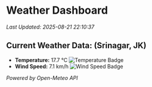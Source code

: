 
# Weather Dashboard

_Last Updated: 2025-08-21 22:10:37_

## Current Weather Data: (Srinagar, JK)
- **Temperature:** 17.7 °C ![Temperature Badge](https://img.shields.io/badge/Temperature-Low%20Temp-blue)
- **Wind Speed:** 7.1 km/h ![Wind Speed Badge](https://img.shields.io/badge/Wind%20Speed-Light%20Wind-blue)

*Powered by Open-Meteo API*
